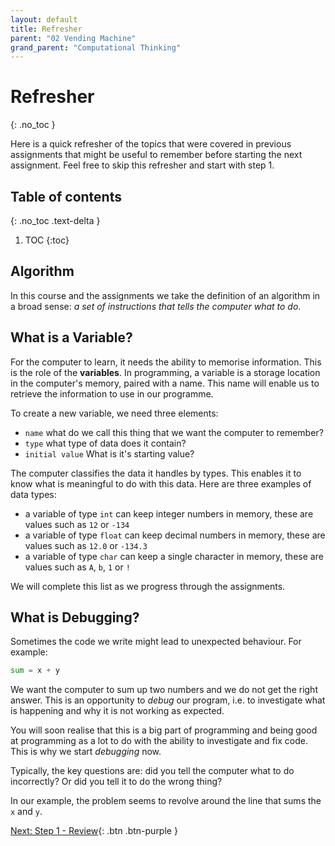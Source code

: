 ```yaml
---
layout: default
title: Refresher
parent: "02 Vending Machine"
grand_parent: "Computational Thinking"
---
```


# Refresher
{: .no_toc }

Here is a quick refresher of the topics that were covered in previous assignments that might be useful to remember before starting the next assignment. 
Feel free to skip this refresher and start with step 1.

## Table of contents
{: .no_toc .text-delta }

1. TOC
{:toc} 

## Algorithm
In this course and the assignments we take the definition of an algorithm in a broad sense: _a set of instructions that tells the computer what to do_.

## What is a Variable?

For the computer to learn, it needs the ability to memorise information. This is the role of the **variables**. In programming, a variable is a storage location in the computer's memory, paired with a name. This name will enable us to retrieve the information to use in our programme.

To create a new variable, we need three elements:

* `name` what do we call this thing that we want the computer to remember?
* `type` what type of data does it contain?
* `initial value` What is it's starting value?

The computer classifies the data it handles by types. This enables it to know what is meaningful to do with this data. Here are three examples of data types:

* a variable of type `int` can keep integer numbers in memory, these are values such as `12` or `-134`
* a variable of type `float` can keep decimal numbers in memory, these are values such as `12.0` or `-134.3`
* a variable of type `char` can keep a single character in memory, these are values such as `A`, `b`, `1` or `!`

We will complete this list as we progress through the assignments.

## What is Debugging?

Sometimes the code we write might lead to unexpected behaviour. 
For example: 
```python
sum = x + y
```
We want the computer to sum up two numbers and we do not get the right answer. This is an opportunity to _debug_ our program, i.e. to investigate what is happening and why it is not working as expected.

You will soon realise that this is a big part of programming and being good at programming as a lot to do with the ability to investigate and fix code. This is why we start _debugging_ now.

Typically, the key questions are: did you tell the computer what to do incorrectly? Or did you tell it to do the wrong thing?

In our example, the problem seems to revolve around the line that sums the `x` and `y`. 

[Next: Step 1 - Review]({{site.baseurl}}/computational-thinking/02-vending-machine/step1/){: .btn .btn-purple }

